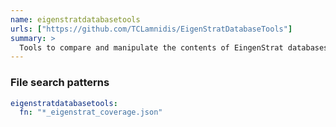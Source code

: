 ```yaml
---
name: eigenstratdatabasetools
urls: ["https://github.com/TCLamnidis/EigenStratDatabaseTools"]
summary: >
  Tools to compare and manipulate the contents of EingenStrat databases, and to calculate SNP coverage statistics in such databases
---
```


### File search patterns

```yaml
eigenstratdatabasetools:
  fn: "*_eigenstrat_coverage.json"
```
